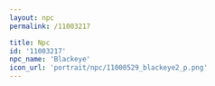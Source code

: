 ```yaml
---
layout: npc
permalink: /11003217

title: Npc
id: '11003217'
npc_name: 'Blackeye'
icon_url: 'portrait/npc/11000529_blackeye2_p.png'
---
```

